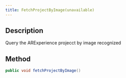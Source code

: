 ```yaml
---
title: FetchProjectByImage(unavailable)
---
```


## Description

Query the ARExperience projecct by image recognized

## Method

```java
public void fetchProjectByImage()
```
